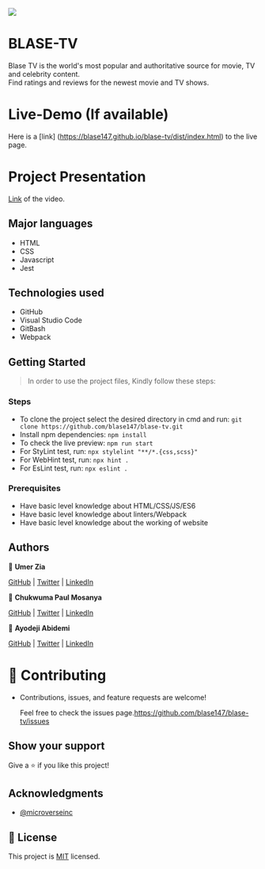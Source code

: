 ![](https://img.shields.io/badge/Microverse-blueviolet)

# BLASE-TV

Blase TV is the world's most popular and authoritative source for movie, TV and celebrity content. <br>Find ratings and reviews for the newest movie and TV shows.

# Live-Demo (If available)

Here is a [link] (https://blase147.github.io/blase-tv/dist/index.html) to the live page.

# Project Presentation
[Link](https://drive.google.com/file/d/1WV3Tpaqe5hd5-PlzI4sOG1bVk6YtHAzU/view?usp=share_link) of the video.

## Major languages 
- HTML 
- CSS
- Javascript
- Jest

## Technologies used 
- GitHub 
- Visual Studio Code 
- GitBash
- Webpack

## Getting Started

> In order to use the project files, Kindly follow these steps:

### Steps

- To clone the project select the desired directory in cmd and run: `git clone https://github.com/blase147/blase-tv.git`
- Install npm dependencies: `npm install`
- To check the live preview: `npm run start`
- For StyLint test, run: `npx stylelint "**/*.{css,scss}"`
- For WebHint test, run: `npx hint .`
- For EsLint test, run: `npx eslint .`

### Prerequisites

- Have basic level knowledge about HTML/CSS/JS/ES6
- Have basic level knowledge about linters/Webpack
- Have basic level knowledge about the working of website


## Authors

👤 **Umer Zia**

[GitHub](https://github.com/UmerZia) | [Twitter](https://twitter.com/ChukwumaMosanya) | [LinkedIn](https://linkedin.com/in/umer-zia-30906a183/)

👤 **Chukwuma Paul Mosanya**

[GitHub](https://github.com/blase147) | [Twitter](https://twitter.com/DevUmerZia) | [LinkedIn](https://www.linkedin.com/in/chukwuma-mosanya-34645388)

👤 **Ayodeji Abidemi**

[GitHub](https://github.com/demix007) | [Twitter](https://twitter.com/dat_dope_demix) | [LinkedIn](https://linkedin.com/in/ayodeji-abidemi-b76935218)


# 🤝 Contributing

- Contributions, issues, and feature requests are welcome!

  Feel free to check the issues page.https://github.com/blase147/blase-tv/issues

## Show your support

Give a ⭐️ if you like this project!

## Acknowledgments

- [@microverseinc](https://github.com/microverseinc) 



## 📝 License

This project is [MIT](https://github.com/blase147/blase-tv/blob/feature/license) licensed.